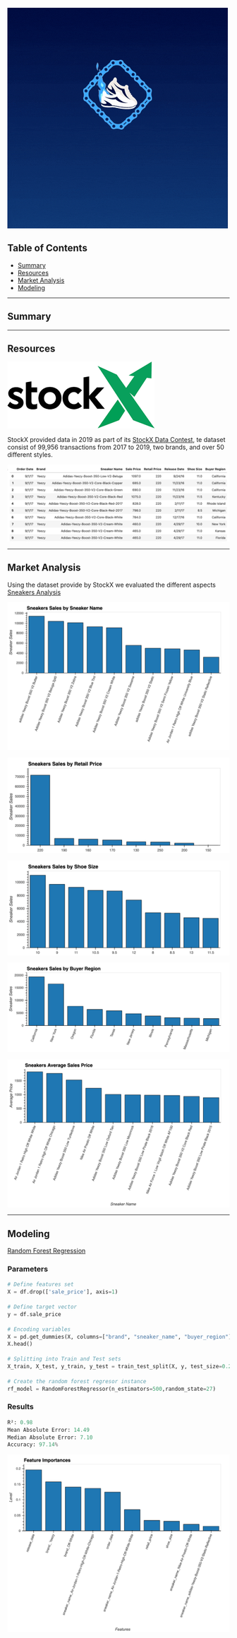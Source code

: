 ![Crypto Sneaks Logo](images/CryptoSneaks.gif)

## Table of Contents

* [Summary](#summary)
* [Resources](#resources)
* [Market Analysis](#market_analysis) 
* [Modeling](#modeling)
---
## Summary

---
## Resources
![Stockx_image](images/stockxlogo.png)

StockX provided data in 2019 as part of its [StockX Data Contest](https://stockx.com/news/the-2019-data-contest/), te dataset consist of 99,956 transactions from 2017 to 2019, two brands, and over 50 different styles. 

![data_source](MarketAnalysis/media/data_source.png)

---
## Market Analysis
Using the dataset provide by StockX we evaluated the different aspects 
[Sneakers Analysis](MarketAnalysis/notebooks/Sneakers_Data_Analysis.ipynb)

![by_name](MarketAnalysis/media/by_name.png)


![by_retail_price](MarketAnalysis/media/by_retail_price.png)


![by_shoe_size](MarketAnalysis/media/by_shoe_size.png)


![by_region](MarketAnalysis/media/by_region.png)


![avg_sale_price](MarketAnalysis/media/avg_sale_price.png)

---
## Modeling
[Random Forest Regression](MarketAnalysis/notebooks/Random_Forest_Regression.ipynb)

### Parameters
```python
# Define features set
X = df.drop(['sale_price'], axis=1)

# Define target vector
y = df.sale_price

# Encoding variables
X = pd.get_dummies(X, columns=["brand", "sneaker_name", "buyer_region"])
X.head()

# Splitting into Train and Test sets
X_train, X_test, y_train, y_test = train_test_split(X, y, test_size=0.2, random_state = 27)

# Create the random forest regresor instance
rf_model = RandomForestRegressor(n_estimators=500,random_state=27)
```

### Results
```python
R²: 0.98
Mean Absolute Error: 14.49
Median Absolute Error: 7.10
Accuracy: 97.14%
```
![feature_importances](MarketAnalysis/media/feature_importance.png)
